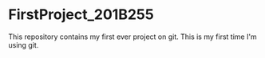 # FirstProject_201B255
This repository contains my first ever project on git.
This is my first time I'm using git.
